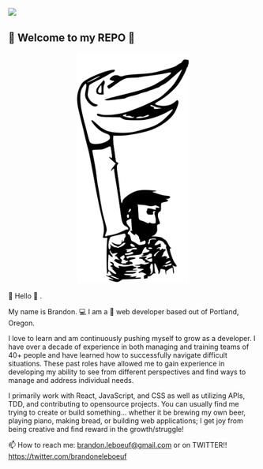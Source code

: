 ![](https://komarev.com/ghpvc/?username=brandonleboeuf)

## 👋  Welcome to my REPO 👋
<div align="center">
  <img  width="227" height="467" src="https://raw.githubusercontent.com/brandonleboeuf/brandonleboeuf/master/puppet.svg" alt="Drawing of a puppet">
</div>

👋 Hello 👋 . 

My name is Brandon. 💻  I am a 🧛 web developer based out of Portland, Oregon.

I love to learn and am continuously pushing myself to grow as a developer. I have over a decade of experience in both managing and training teams of 40+ people and have learned how to successfully navigate difficult situations. These past roles have allowed me to gain experience in developing my ability to see from different perspectives and find ways to manage and address individual needs.

I primarily work with React, JavaScript, and CSS as well as utilizing APIs, TDD, and contributing to opensource projects. You can usually find me trying to create or build something... whether it be brewing my own beer, playing piano, making bread, or building web applications; I get joy from being creative and find reward in the growth/struggle!

📫 How to reach me: brandon.leboeuf@gmail.com or on TWITTER!! https://twitter.com/brandoneleboeuf
